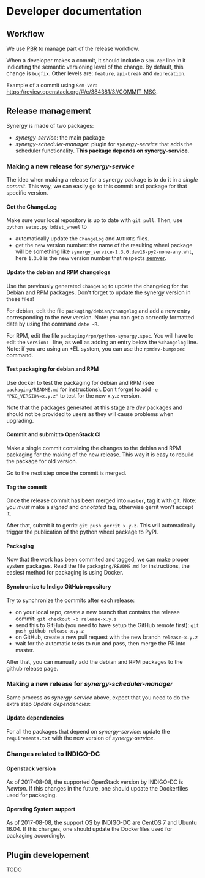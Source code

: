 # Developer documentation

## Workflow
We use [PBR](http://docs.openstack.org/developer/pbr/) to manage part of the release workflow.

When a developer makes a commit, it should include a `Sem-Ver` line in it indicating the semantic versioning level of the change. By default, this change is `bugfix`. Other levels are: `feature`, `api-break` and `deprecation`.

Example of a commit using `Sem-Ver`: https://review.openstack.org/#/c/384381/3//COMMIT_MSG.

## Release management
Synergy is made of two packages:

- *synergy-service*: the main package
- *synergy-scheduler-manager*: plugin for *synergy-service* that adds the scheduler functionality. **This package depends on synergy-service**.

### Making a new release for *synergy-service*
The idea when making a release for a synergy package is to do it in a *single commit*. This way, we can easily go to this commit and package for that specific version.

#### Get the ChangeLog
Make sure your local repository is up to date with `git pull`.
Then, use `python setup.py bdist_wheel` to
- automatically update the `ChangeLog` and `AUTHORS` files.
- get the new version number: the name of the resulting wheel package will be something like `synergy_service-1.3.0.dev18-py2-none-any.whl`, here `1.3.0` is the new version number that respects [semver](http://semver.org).

#### Update the debian and RPM changelogs
Use the previously generated `ChangeLog` to update the changelog for the Debian and RPM packages. Don't forget to update the synergy version in these files!

For debian, edit the file `packaging/debian/changelog` and add a new entry corresponding to the new version.
Note: you can get a correctly formatted date by using the command `date -R`.

For RPM, edit the file `packaging/rpm/python-synergy.spec`.
You will have to edit the `Version: ` line, as well as adding an entry below the `%changelog` line.
Note: if you are using an \*EL system, you can use the `rpmdev-bumpspec` command.

#### Test packaging for debian and RPM
Use docker to test the packaging for debian and RPM (see `packaging/README.md` for instructions). Don't forget to add `-e "PKG_VERSION=x.y.z"` to test for the new x.y.z version.

Note that the packages generated at this stage are *dev* packages and should not be provided to users as they will cause problems when upgrading.

#### Commit and submit to OpenStack CI
Make a single commit containing the changes to the debian and RPM packaging for the making of the new release. This way it is easy to rebuild the package for old version.

Go to the next step once the commit is merged.

#### Tag the commit
Once the release commit has been merged into `master`, tag it with git.
Note: you *must* make a *signed* and *annotated* tag, otherwise gerrit won't accept it.

After that, submit it to gerrit: `git push gerrit x.y.z`. This will automatically trigger the publication of the python wheel package to PyPI.

#### Packaging
Now that the work has been commited and tagged, we can make proper system packages.
Read the file `packaging/README.md` for instructions, the easiest method for packaging is using Docker.

#### Synchronize to Indigo GitHub repository
Try to synchronize the commits after each release:
- on your local repo, create a new branch that contains the release commit: `git checkout -b release-x.y.z`
- send this to GitHub (you need to have setup the GitHub remote first): `git push github release-x.y.z`
- on GitHub, create a new pull request with the new branch `release-x.y.z`
- wait for the automatic tests to run and pass, then merge the PR into master.

After that, you can manually add the debian and RPM packages to the github release page.

### Making a new release for *synergy-scheduler-manager*
Same process as *synergy-service* above, expect that you need to do the extra step *Update dependencies*:

#### Update dependencies
For all the packages that depend on *synergy-service*: update the `requirements.txt` with the new version of *synergy-service*.

### Changes related to INDIGO-DC
#### Openstack version
As of 2017-08-08, the supported OpenStack version by INDIGO-DC is *Newton*.
If this changes in the future, one should update the Dockerfiles used for packaging.

#### Operating System support
As of 2017-08-08, the support OS by INDIGO-DC are CentOS 7 and Ubuntu 16.04.
If this changes, one should update the Dockerfiles used for packaging accordingly.

## Plugin developement
TODO
